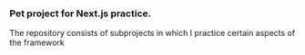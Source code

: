 ### Pet project for Next.js practice.

The repository consists of subprojects in which I practice certain aspects of the framework
